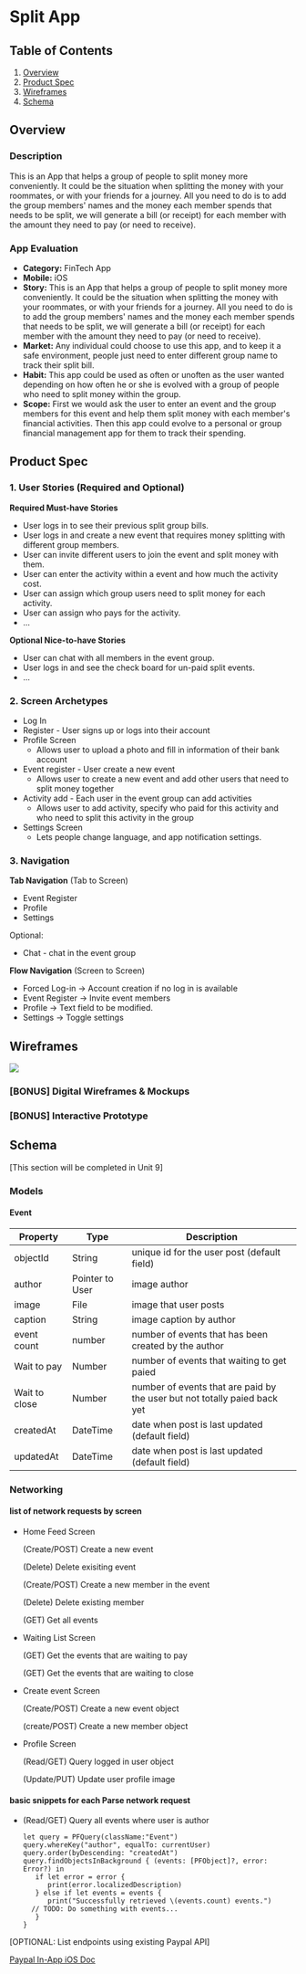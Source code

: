 # Split App 

## Table of Contents
1. [Overview](#Overview)
1. [Product Spec](#Product-Spec)
1. [Wireframes](#Wireframes)
2. [Schema](#Schema)

## Overview
### Description
This is an App that helps a group of people to split money more conveniently. It could be the situation when splitting the money with your roommates, or with your friends for a journey. All you need to do is to add the group members' names and the money each member spends that needs to be split, we will generate a bill (or receipt) for each member with the amount they need to pay (or need to receive).

### App Evaluation
- **Category:** FinTech App
- **Mobile:** iOS
- **Story:** This is an App that helps a group of people to split money more conveniently. It could be the situation when splitting the money with your roommates, or with your friends for a journey. All you need to do is to add the group members' names and the money each member spends that needs to be split, we will generate a bill (or receipt) for each member with the amount they need to pay (or need to receive).
- **Market:** Any individual could choose to use this app, and to keep it a safe environment, people just need to enter different group name to track their split bill.
- **Habit:** This app could be used as often or unoften as the user wanted depending on how often he or she is evolved with a group of people who need to split money within the group.
- **Scope:** First we would ask the user to enter an event and the group members for this event and help them split money with each member's financial activities. Then this app could evolve to a personal or group financial management app for them to track their spending.

## Product Spec

### 1. User Stories (Required and Optional)

**Required Must-have Stories**

* User logs in to see their previous split group bills.
* User logs in and create a new event that requires money splitting with different group members.
* User can invite different users to join the event and split money with them.
* User can enter the activity within a event and how much the activity cost.
* User can assign which group users need to split money for each activity.
* User can assign who pays for the activity.
* ...

**Optional Nice-to-have Stories**

* User can chat with all members in the event group.
* User logs in and see the check board for un-paid split events.
* ...

### 2. Screen Archetypes

* Log In
* Register - User signs up or logs into their account
* Profile Screen 
   * Allows user to upload a photo and fill in information of their bank account
* Event register - User create a new event
   * Allows user to create a new event and add other users that need to split money together
* Activity add - Each user in the event group can add activities
   * Allows user to add activity, specify who paid for this activity and who need to split this activity in the group
* Settings Screen
   * Lets people change language, and app notification settings.

### 3. Navigation

**Tab Navigation** (Tab to Screen)

* Event Register
* Profile
* Settings

Optional:
* Chat - chat in the event group

**Flow Navigation** (Screen to Screen)
* Forced Log-in -> Account creation if no log in is available
* Event Register -> Invite event members
* Profile -> Text field to be modified. 
* Settings -> Toggle settings

## Wireframes
![](https://i.imgur.com/6YJk7KH.jpg)

### [BONUS] Digital Wireframes & Mockups

### [BONUS] Interactive Prototype

## Schema 
[This section will be completed in Unit 9]
### Models

#### Event

   | Property      | Type     | Description |
   | ------------- | -------- | ------------|
   | objectId      | String   | unique id for the user post (default field) |
   | author        | Pointer to User| image author |
   | image         | File     | image that user posts |
   | caption       | String   | image caption by author |
   | event count   | number   | number of events that has been created by the author |
   | Wait to pay   |  Number  | number of events that waiting to get paied |
   | Wait to close | Number   | number of events that are paid by the user but not totally paied back yet|
   | createdAt     | DateTime | date when post is last updated (default field) |
   | updatedAt     | DateTime | date when post is last updated (default field) |

### Networking

#### list of network requests by screen

- Home Feed Screen

  (Create/POST) Create a new event

  (Delete) Delete exisiting event

  (Create/POST) Create a new member in the event

  (Delete) Delete existing member

  (GET) Get all events

- Waiting List Screen
  
  (GET) Get the events that are waiting to pay
  
  (GET) Get the events that are waiting to close

- Create event Screen

  (Create/POST) Create a new event object

  (create/POST) Create a new member object

- Profile Screen

  (Read/GET) Query logged in user object

  (Update/PUT) Update user profile image

#### basic snippets for each Parse network request
- (Read/GET) Query all events where user is author
  ```
  let query = PFQuery(className:"Event")
  query.whereKey("author", equalTo: currentUser)
  query.order(byDescending: "createdAt")
  query.findObjectsInBackground { (events: [PFObject]?, error: Error?) in
     if let error = error { 
        print(error.localizedDescription)
     } else if let events = events {
        print("Successfully retrieved \(events.count) events.")
    // TODO: Do something with events...
     }
  }
  ```

[OPTIONAL: List endpoints using existing Paypal API]

[Paypal In-App iOS Doc](https://developer.paypal.com/sdk/in-app/ios/)
